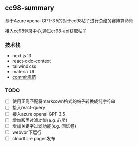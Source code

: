 ## cc98-summary

基于Azure openai GPT-3.5的对于cc98帖子进行总结的赛博算命师

接入cc98登录中心,通过cc98-api获取帖子

### 技术栈

- next.js 13
- react-oidc-context
- tailwind css
- material UI
- [commit规范](https://www.conventionalcommits.org/en/v1.0.0/)

### TODO

- [  ] 使用正则匹配将markdown格式的帖子转换成纯字符串
- [  ] 接入react-query
- [  ] 接入azure openai GPT-3.5
- [  ] 增加版面过滤功能(e.g. 心灵)
- [  ] 增加关键字过滤功能(e.g. 回忆卷)
- [  ] webvpn下运行
- [  ] cloudflare pages发布